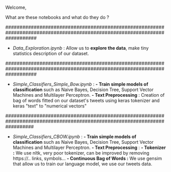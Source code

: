 Welcome,

What are these notebooks and what do they do ?




###########################################################################################################################
- *Data_Exploration.ipynb* :
        Allow us to __explore the data__, make tiny statistics description of our dataset.

###########################################################################################################################
- *Simple_Classifiers_Simple_Bow.ipynb* :
        __- Train simple models of classification__ such as Naive Bayes, Decision Tree, Support Vector Machines and Multilayer Perceptron.
        __- Text Preprocessing__ : Creation of bag of words fitted on our dataset's tweets using keras tokenizer and keras "text" to "numerical vectors"
 
 ##########################################################################################################################
- *Simple_Classifiers_CBOW.ipynb* :
        __- Train simple models of classification__ such as Naive Bayes, Decision Tree, Support Vector Machines and Multilayer                      Perceptron.
        __- Text Preprocessing__ : 
                __- Tokenizer :__ We use nltk, very poor tokenizer, can be improved by removing https://.. links, symbols...
                __- Continuous Bag of Words :__ We use gensim that allow us to train our language model, we use our tweets data.
